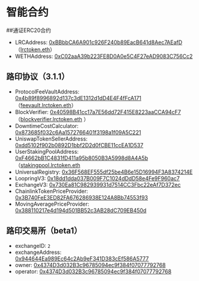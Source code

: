 # 智能合约


##通证ERC20合约

- LRCAddress: [0xBBbbCA6A901c926F240b89EacB641d8Aec7AEafD](https://etherscan.io/address/0xbbbbca6a901c926f240b89eacb641d8aec7aeafd)（[lrctoken.eth](https://etherscan.io/address/lrctoken.eth)）
- WETHAddress: [0xC02aaA39b223FE8D0A0e5C4F27eAD9083C756Cc2](https://etherscan.io/address/0xC02aaA39b223FE8D0A0e5C4F27eAD9083C756Cc2)

## 路印协议（3.1.1）


- ProtocolFeeVaultAddress: [0x4b89f8996892d137c3dE1312d1dD4E4F4fFcA171](https://etherscan.io/address/)（[feevault.lrctoken.eth](https://etherscan.io/address/feevault.lrctoken.eth)）
- BlockVerifier: [0x40598B41cc17a7E56dd72F415E8223aaCCA94cF7](https://etherscan.io/address/0x40598B41cc17a7E56dd72F415E8223aaCCA94cF7)（[blockverifier.lrctoken.eth](https://etherscan.io/address/blockverifier.lrctoken.eth) ）
- DowntimeCostCalculator: [0x873685f032c6Aa1572766401f3198a1f09A5C221](https://etherscan.io/address/0x873685f032c6Aa1572766401f3198a1f09A5C221)
- UniswapTokenSellerAddress: [0xdd5102f902b0892D1bbf2D2d0fCBE11ccEA1D537](https://etherscan.io/address/0xdd5102f902b0892D1bbf2D2d0fCBE11ccEA1D537)
- UserStakingPoolAddress: [0xF4662bB1C4831fD411a95b8050B3A5998d8A4A5b](https://etherscan.io/address/0xF4662bB1C4831fD411a95b8050B3A5998d8A4A5b)（[stakingpool.lrctoken.eth](https://etherscan.io/address/stakingpool.lrctoken.eth)
- UniversalRegistry: [0x36F568EF555df25be4B6e15D16994F3A8374214E](https://etherscan.io/address/0x36F568EF555df25be4B6e15D16994F3A8374214E)
- LoopringV3: [0x18dd1dda037B009F7C1024dDdD58e4Fe9F960ac7](https://etherscan.io/address/0x18dd1dda037B009F7C1024dDdD58e4Fe9F960ac7)
- ExchangeV3: [0x730Ea81C982939931d7514CC3Fbc22eAf7D372ec](https://etherscan.io/address/0x730Ea81C982939931d7514CC3Fbc22eAf7D372ec)
- ChainlinkTokenPriceProvider: [0x3B740FeE3ED82FA676286938E124A8Bb74553f93](https://etherscan.io/address/0x3B740FeE3ED82FA676286938E124A8Bb74553f93)
- MovingAveragePriceProvider: [0x388110217e4d194d501BB52c3AB28dC709EB450d](https://etherscan.io/address/0x388110217e4d194d501BB52c3AB28dC709EB450d)


## 路印交易所（beta1）

- exchangeID: `2`
- exchangeAddress: [0x944644Ea989Ec64c2Ab9eF341D383cEf586A5777](https://etherscan.io/address/0x944644Ea989Ec64c2Ab9eF341D383cEf586A5777)
- owner: [0x4374D3d032B3c96785094ec9f384f07077792768](https://etherscan.io/address/0x4374D3d032B3c96785094ec9f384f07077792768)
- operator: [0x4374D3d032B3c96785094ec9f384f07077792768](https://etherscan.io/address/0x4374D3d032B3c96785094ec9f384f07077792768)